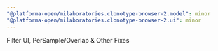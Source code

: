 ```yaml
---
"@platforma-open/milaboratories.clonotype-browser-2.model": minor
"@platforma-open/milaboratories.clonotype-browser-2.ui": minor
---
```


Filter UI, PerSample/Overlap & Other Fixes
